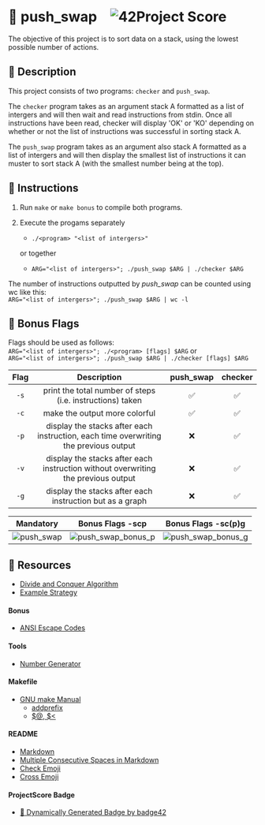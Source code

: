 # :large_orange_diamond: push_swap &ensp; ![42Project Score](https://badge42.herokuapp.com/api/project/floogman/push_swap)

The objective of this project is to sort data on a stack, using the lowest possible number of actions.

## :small_orange_diamond: Description

This project consists of two programs: `checker` and `push_swap`.

The `checker` program takes as an argument stack A formatted as a list of intergers and will then wait and read instructions from stdin. Once all instructions have been read, checker will display 'OK' or 'KO' depending on whether or not the list of instructions was successful in sorting stack A.

The `push_swap` program takes as an argument also stack A formatted as a list of intergers and will then display the smallest list of instructions it can muster to sort stack A (with the smallest number being at the top).

## :small_orange_diamond: Instructions

1. Run `make` or `make bonus` to compile both programs.

2. Execute the progams separately
    - `./<program> "<list of intergers>"`<br>

    or together
    - `ARG="<list of intergers>"; ./push_swap $ARG | ./checker $ARG`

The number of instructions outputted by *push_swap* can be counted using wc like this:<br>
`ARG="<list of intergers>"; ./push_swap $ARG | wc -l`

## :small_orange_diamond: Bonus Flags

Flags should be used as follows:<br>
`ARG="<list of intergers>"; ./<program> [flags] $ARG` or<br>
`ARG="<list of intergers>"; ./push_swap $ARG | ./checker [flags] $ARG`

Flag | Description | push_swap | checker
:---:|:-----------:|:---------:|:-------:
`-s` | print the total number of steps (i.e. instructions) taken | ✅ | ✅
`-c` | make the output more colorful | ✅ | ✅
`-p` | display the stacks after each instruction, each time overwriting the previous output | ❌ | ✅
`-v` | display the stacks after each instruction without overwriting the previous output | ❌ | ✅
`-g` | display the stacks after each instruction but as a graph | ❌ | ✅

Mandatory | Bonus Flags -scp | Bonus Flags -sc(p)g
:--------:|:----------------:|:-----------------:
![push_swap](https://user-images.githubusercontent.com/59726559/136754541-5d42ff30-3b35-4f64-9237-5ee721f8dbc2.gif) | ![push_swap_bonus_p](https://user-images.githubusercontent.com/59726559/136754751-4481b204-f041-47dd-80ec-46fceb8f8317.gif) | ![push_swap_bonus_g](https://user-images.githubusercontent.com/59726559/136755420-277733fc-3a60-4d7c-9f99-28384b6d13ed.gif)

## :small_orange_diamond: Resources
- [Divide and Conquer Algorithm](https://www.geeksforgeeks.org/divide-and-conquer-algorithm-introduction/)
- [Example Strategy](https://medium.com/@jamierobertdawson/push-swap-the-least-amount-of-moves-with-two-stacks-d1e76a71789a)
#### Bonus
- [ANSI Escape Codes](https://gist.github.com/fnky/458719343aabd01cfb17a3a4f7296797)
#### Tools
- [Number Generator](https://numbergenerator.org/randomnumbergenerator#!numbers=60&low=-50&high=50&unique=true&csv=&oddeven=&oddqty=0&sorted=false&addfilters=)
#### Makefile
- [GNU make Manual](https://www.gnu.org/software/make/manual/make.html)
    - [addprefix](https://www.gnu.org/software/make/manual/make.html#File-Name-Functions)
    - [$@, $<](https://www.gnu.org/software/make/manual/html_node/Automatic-Variables.html#Automatic-Variables)
#### README
- [Markdown](https://docs.github.com/en/github/writing-on-github/getting-started-with-writing-and-formatting-on-github/basic-writing-and-formatting-syntax)
- [Multiple Consecutive Spaces in Markdown](https://steemit.com/markdown/@jamesanto/how-to-add-multiple-spaces-between-texts-in-markdown)
- [Check Emoji](https://emojipedia.org/check-mark-button/)
- [Cross Emoji](https://emojipedia.org/cross-mark/)
#### ProjectScore Badge
- [🚀 Dynamically Generated Badge by badge42](https://github.com/JaeSeoKim/badge42)
